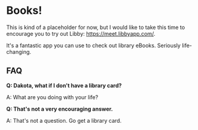 # Books!

This is kind of a placeholder for now, but I would like to take this time to encourage you to try out Libby: https://meet.libbyapp.com/.

It's a fantastic app you can use to check out library eBooks. Seriously life-changing.

## FAQ

**Q: Dakota, what if I don't have a library card?**

A: What are you doing with your life?

**Q: That's not a very encouraging answer.**

A: That's not a question. Go get a library card.
